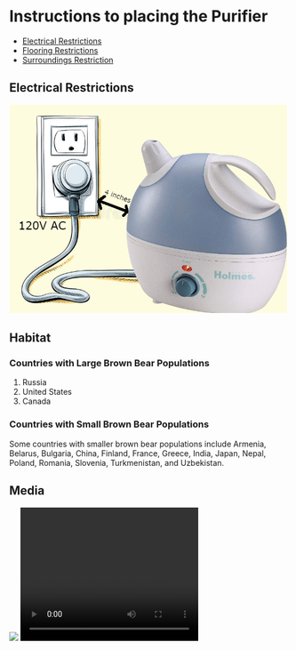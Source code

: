 <!DOCTYPE html>
<html>
<meta name="viewport" content="width=device-width, initial-scale=1.0">
<head>
  <title>Purifier Placement</title>
</head>
<body>
  <h1>Instructions to placing the Purifier</h1>
  <ul>
    <li><a href="#introduction">Electrical Restrictions</a></li>
    <li><a href="#habitat">Flooring Restrictions</a></li>
    <li><a href="#media">Surroundings Restriction</a></li>
    </ul>
  <div id="introduction">
    <h2>Electrical Restrictions</h2>
    <img src="images/Picture1.jpg" style="width:500px;">
  </div>
  <div id="habitat">
    <h2>Habitat</h2>
    <h3>Countries with Large Brown Bear Populations</h3>
    <ol>
      <li>Russia</li>
      <li>United States</li>
      <li>Canada</li>
    </ol>
    <h3>Countries with Small Brown Bear Populations</h3>
    <p>Some countries with smaller brown bear populations include Armenia, Belarus, Bulgaria, China, Finland, France, Greece, India, Japan, Nepal, Poland, Romania, Slovenia, Turkmenistan, and Uzbekistan.</p>
  </div>
  <div id="media">
    <h2>Media</h2>
    <a href="https://en.wikipedia.org/wiki/Brown_bear" target="_blank"><img src="https://s3.amazonaws.com/codecademy-content/courses/web-101/web101-image_brownbear.jpg"/></a>
    <video src="https://s3.amazonaws.com/codecademy-content/courses/freelance-1/unit-1/lesson-2/htmlcss1-vid_brown-bear.mp4" height="240" width="320" controls>Video not supported</video>
  </div>
</body>

</html>